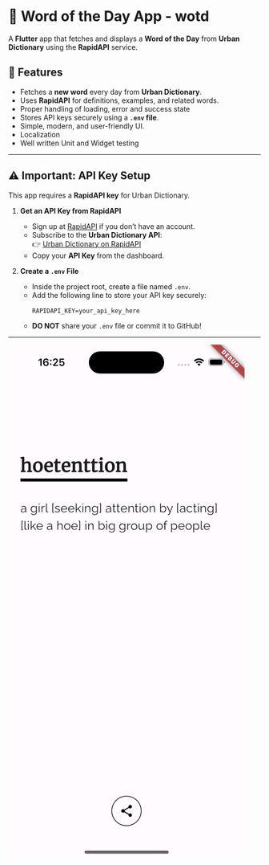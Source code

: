 # 📖 Word of the Day App - wotd

A **Flutter** app that fetches and displays a **Word of the Day** from **Urban Dictionary** using the **RapidAPI** service.  

## 🚀 Features
- Fetches a **new word** every day from **Urban Dictionary**.
- Uses **RapidAPI** for definitions, examples, and related words.
- Proper handling of loading, error and success state
- Stores API keys securely using a **`.env` file**.
- Simple, modern, and user-friendly UI.
- Localization
- Well written Unit and Widget testing

---

## ⚠️ **Important: API Key Setup**
This app requires a **RapidAPI key** for Urban Dictionary.  

1. **Get an API Key from RapidAPI**  
   - Sign up at [RapidAPI](https://rapidapi.com/) if you don’t have an account.  
   - Subscribe to the **Urban Dictionary API**:  
     👉 [Urban Dictionary on RapidAPI](https://rapidapi.com/community/api/urban-dictionary)  
   - Copy your **API Key** from the dashboard.

2. **Create a `.env` File**
   - Inside the project root, create a file named `.env`.  
   - Add the following line to store your API key securely:
     ```env
     RAPIDAPI_KEY=your_api_key_here
     ```
   - **DO NOT** share your `.env` file or commit it to GitHub!

---
![Home View](home_view.png)


